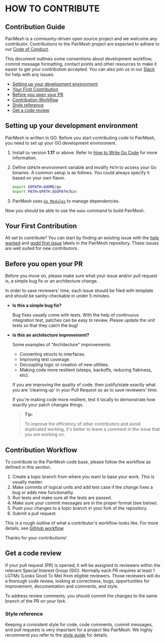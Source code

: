 # HOW TO CONTRIBUTE

## Contribution Guide

PairMesh is a community-driven open source project and we welcome any contributor.  Contributions to the PairMesh project are expected to adhere to our [Code of Conduct](https://github.com/pairmesh/pairmesh/blob/master/CODE_OF_CONDUCT.md).

This document outlines some conventions about development workflow, commit message formatting, contact points and other resources to make it easier to get your contribution accepted. You can also join us in our [Slack](https://pairmesh.slack.com) for help with any issues.

<!-- TOC -->

- [Setting up your development environment](#setting-up-your-development-environment)
- [Your First Contribution](#your-first-contribution)
- [Before you open your PR](#before-you-open-your-pr)
- [Contribution Workflow](#contribution-workflow)
- [Style reference](#style-reference)
- [Get a code review](#get-a-code-review)

<!-- /TOC -->

## Setting up your development environment

PairMesh is written in GO. Before you start contributing code to PairMesh, you need to
set up your GO development environment.

1. Install `Go` version **1.17** or above. Refer to [How to Write Go Code](http://golang.org/doc/code.html) for more information.
2. Define `GOPATH` environment variable and modify `PATH` to access your Go binaries. A common setup is as follows. You could always specify it based on your own flavor.

    ```sh
    export GOPATH=$HOME/go
    export PATH=$PATH:$GOPATH/bin
    ```

3. PairMesh uses [`Go Modules`](https://github.com/golang/go/wiki/Modules)
to manage dependencies.

Now you should be able to use the `make` command to build PairMesh.

## Your First Contribution

All set to contribute? You can start by finding an existing issue with the
[help wanted](https://github.com/pairmesh/pairmesh/issues?q=is%3Aopen+is%3Aissue+label%3A%22help+wanted%22) and [godd first issue](https://github.com/pairmesh/pairmesh/issues?q=is%3Aopen+is%3Aissue+label%3A%22good+first+issue%22) labels in the PairMesh repository. These issues are well suited for new contributors.

## Before you open your PR

Before you move on, please make sure what your issue and/or pull request is, a
simple bug fix or an architecture change.

In order to save reviewers' time, each issue should be filed with template and
should be sanity-checkable in under 5 minutes.

- **Is this a simple bug fix?**

    Bug fixes usually come with tests. With the help of continuous integration
    test, patches can be easy to review. Please update the unit tests so that they
    catch the bug!

- **Is this an architecture improvement?**

    Some examples of "Architecture" improvements:

    - Converting structs to interfaces.
    - Improving test coverage.
    - Decoupling logic or creation of new utilities.
    - Making code more resilient (sleeps, backoffs, reducing flakiness, etc).

    If you are improving the quality of code, then justify/state exactly what you
    are 'cleaning up' in your Pull Request so as to save reviewers' time.

    If you're making code more resilient, test it locally to demonstrate how
    exactly your patch changes things.

    > **Tip:**
    >
    >To improve the efficiency of other contributors and avoid
    duplicated working, it's better to leave a comment in the issue that you are
    working on.

## Contribution Workflow

To contribute to the PairMesh code base, please follow the workflow as defined in this section.

1. Create a topic branch from where you want to base your work. This is usually master.
2. Make commits of logical units and add test case if the change fixes a bug or adds new functionality.
3. Run tests and make sure all the tests are passed.
4. Make sure your commit messages are in the proper format (see below).
5. Push your changes to a topic branch in your fork of the repository.
6. Submit a pull request.

This is a rough outline of what a contributor's workflow looks like. For more details, see [GitHub workflow](./docs/guide/github-workflow.md).

Thanks for your contributions!

## Get a code review

If your pull request (PR) is opened, it will be assigned to reviewers within the relevant Special Interest Group (SIG). Normally each PR requires at least 1 LGTMs (Looks Good To Me) from eligible reviewers. Those reviewers will do a thorough code review, looking at correctness, bugs, opportunities for improvement, documentation and comments,
and style.

To address review comments, you should commit the changes to the same branch of
the PR on your fork.

### Style reference

Keeping a consistent style for code, code comments, commit messages, and pull requests is very important for a project like PairMesh. We highly recommend you refer to the [style guide](https://github.com/uber-go/guide/blob/master/style.md) for details.

